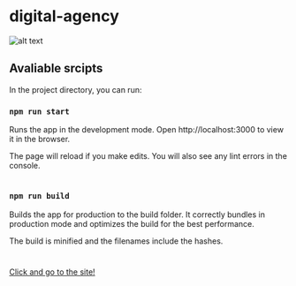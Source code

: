 # digital-agency

![alt text](https://www.iccube.com/wp-content/uploads/2017/12/HTML5_CSS_JavaScript1.png)

## Avaliable srcipts

In the project directory, you can run:
### `npm run start`
Runs the app in the development mode.
Open http://localhost:3000 to view it in the browser.

The page will reload if you make edits.
You will also see any lint errors in the console.
#
### `npm run build`
Builds the app for production to the build folder.
It correctly bundles in production mode and optimizes the build for the best performance.

The build is minified and the filenames include the hashes.
#

[Click and go to the site!](https://bakunovdo.github.io/digital-agency/)
